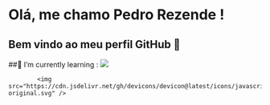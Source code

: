 # Olá, me chamo Pedro Rezende ! 
## Bem vindo ao meu perfil GitHub 👋
##🌱 I’m currently learning : <img src="https://cdn.jsdelivr.net/gh/devicons/devicon@latest/icons/html5/html5-original.svg" />
          

            <img src="https://cdn.jsdelivr.net/gh/devicons/devicon@latest/icons/javascript/javascript-original.svg" />
          

<!--
**Prttrem0rginal/Prttrem0rginal** is a ✨ _special_ ✨ repository because its `README.md` (this file) appears on your GitHub profile.

Here are some ideas to get you started:

- 🔭 I’m currently working on ...
- 🌱 I’m currently learning ...
- 👯 I’m looking to collaborate on ...
- 🤔 I’m looking for help with ...
- 💬 Ask me about ...
- 📫 How to reach me: ...
- 😄 Pronouns: ...
- ⚡ Fun fact: ...
-->

